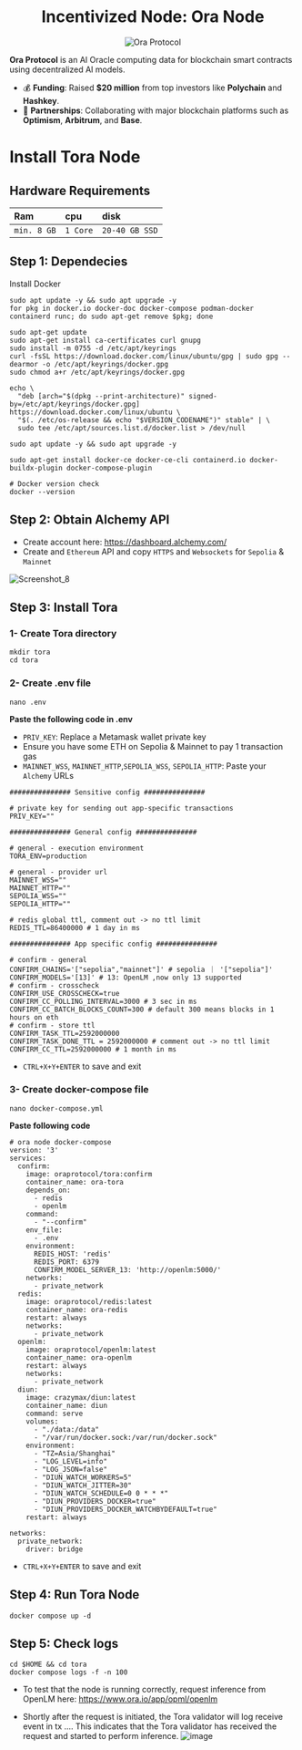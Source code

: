<h1 align="center">Incentivized Node: Ora Node</h1>

<p align="center">
  <img src="https://github.com/user-attachments/assets/a5069cfd-6dc6-4919-8bb3-d71aecebba39" alt="Ora Protocol">
</p>

**Ora Protocol** is an AI Oracle computing data for blockchain smart contracts using decentralized AI models.

- 💰 **Funding**: Raised **$20 million** from top investors like **Polychain** and **Hashkey**.
- 🤝 **Partnerships**: Collaborating with major blockchain platforms such as **Optimism**, **Arbitrum**, and **Base**.


# Install Tora Node

## Hardware Requirements
| Ram | cpu     | disk                      |
| :-------- | :------- | :-------------------------------- |
| `min. 8 GB`      | `1 Core` | `20-40 GB SSD` |

## Step 1: Dependecies
Install Docker
```console
sudo apt update -y && sudo apt upgrade -y
for pkg in docker.io docker-doc docker-compose podman-docker containerd runc; do sudo apt-get remove $pkg; done

sudo apt-get update
sudo apt-get install ca-certificates curl gnupg
sudo install -m 0755 -d /etc/apt/keyrings
curl -fsSL https://download.docker.com/linux/ubuntu/gpg | sudo gpg --dearmor -o /etc/apt/keyrings/docker.gpg
sudo chmod a+r /etc/apt/keyrings/docker.gpg

echo \
  "deb [arch="$(dpkg --print-architecture)" signed-by=/etc/apt/keyrings/docker.gpg] https://download.docker.com/linux/ubuntu \
  "$(. /etc/os-release && echo "$VERSION_CODENAME")" stable" | \
  sudo tee /etc/apt/sources.list.d/docker.list > /dev/null

sudo apt update -y && sudo apt upgrade -y

sudo apt-get install docker-ce docker-ce-cli containerd.io docker-buildx-plugin docker-compose-plugin

# Docker version check
docker --version
```

## Step 2: Obtain Alchemy API
* Create account here: https://dashboard.alchemy.com/
* Create and `Ethereum` API and copy `HTTPS` and `Websockets` for `Sepolia` & `Mainnet` 

![Screenshot_8](https://github.com/user-attachments/assets/7912f1f1-4884-4d03-b263-e96a0c58043e)

## Step 3: Install Tora
### 1- Create Tora directory
```console
mkdir tora
cd tora
```

### 2- Create .env file
```console
nano .env
```

**Paste the following code in .env**
* `PRIV_KEY`: Replace a Metamask wallet private key
* Ensure you have some ETH on Sepolia & Mainnet to pay 1 transaction gas 
* `MAINNET_WSS`, `MAINNET_HTTP`,`SEPOLIA_WSS`, `SEPOLIA_HTTP`: Paste your `Alchemy` URLs
```
############### Sensitive config ###############

# private key for sending out app-specific transactions
PRIV_KEY=""

############### General config ###############

# general - execution environment
TORA_ENV=production

# general - provider url
MAINNET_WSS=""
MAINNET_HTTP=""
SEPOLIA_WSS=""
SEPOLIA_HTTP=""

# redis global ttl, comment out -> no ttl limit
REDIS_TTL=86400000 # 1 day in ms 

############### App specific config ###############

# confirm - general
CONFIRM_CHAINS='["sepolia","mainnet"]' # sepolia ｜ '["sepolia"]'
CONFIRM_MODELS='[13]' # 13: OpenLM ,now only 13 supported
# confirm - crosscheck
CONFIRM_USE_CROSSCHECK=true
CONFIRM_CC_POLLING_INTERVAL=3000 # 3 sec in ms
CONFIRM_CC_BATCH_BLOCKS_COUNT=300 # default 300 means blocks in 1 hours on eth
# confirm - store ttl
CONFIRM_TASK_TTL=2592000000
CONFIRM_TASK_DONE_TTL = 2592000000 # comment out -> no ttl limit
CONFIRM_CC_TTL=2592000000 # 1 month in ms
```
* `CTRL+X+Y+ENTER` to save and exit

### 3- Create docker-compose file
```console
nano docker-compose.yml
```

**Paste following code**
```
# ora node docker-compose
version: '3'
services:
  confirm:
    image: oraprotocol/tora:confirm
    container_name: ora-tora
    depends_on:
      - redis
      - openlm
    command: 
      - "--confirm"
    env_file:
      - .env
    environment:
      REDIS_HOST: 'redis'
      REDIS_PORT: 6379
      CONFIRM_MODEL_SERVER_13: 'http://openlm:5000/'
    networks:
      - private_network
  redis:
    image: oraprotocol/redis:latest
    container_name: ora-redis
    restart: always
    networks:
      - private_network
  openlm:
    image: oraprotocol/openlm:latest
    container_name: ora-openlm
    restart: always
    networks:
      - private_network
  diun:
    image: crazymax/diun:latest
    container_name: diun
    command: serve
    volumes:
      - "./data:/data"
      - "/var/run/docker.sock:/var/run/docker.sock"
    environment:
      - "TZ=Asia/Shanghai"
      - "LOG_LEVEL=info"
      - "LOG_JSON=false"
      - "DIUN_WATCH_WORKERS=5"
      - "DIUN_WATCH_JITTER=30"
      - "DIUN_WATCH_SCHEDULE=0 0 * * *"
      - "DIUN_PROVIDERS_DOCKER=true"
      - "DIUN_PROVIDERS_DOCKER_WATCHBYDEFAULT=true"
    restart: always

networks:
  private_network:
    driver: bridge
```
* `CTRL+X+Y+ENTER` to save and exit

## Step 4: Run Tora Node
```console
docker compose up -d
```

## Step 5: Check logs
```console
cd $HOME && cd tora
docker compose logs -f -n 100
```

* To test that the node is running correctly, request inference from OpenLM here: https://www.ora.io/app/opml/openlm

* Shortly after the request is initiated, the Tora validator will log receive event in tx .... This indicates that the Tora validator has received the request and started to perform inference.
![image](https://github.com/user-attachments/assets/bd308f81-7eb8-443a-a554-acfb58acbe12)



